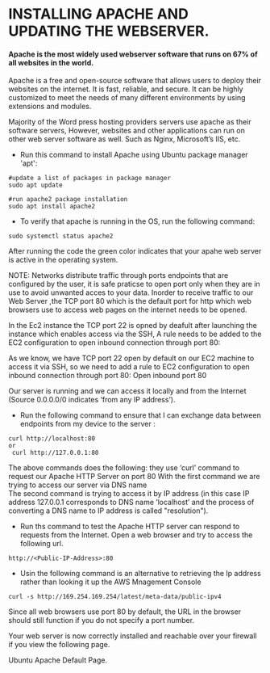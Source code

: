 # INSTALLING APACHE AND UPDATING THE WEBSERVER. #
#### Apache is the most widely used webserver software that runs on 67% of all websites in the world.
Apache is a free and open-source software that allows users to deploy their websites on the internet. 
It is fast, reliable, and secure. It can be highly customized to meet the needs of many different environments by using extensions and modules.

Majority of the Word press hosting providers servers use apache as their software servers, 
However, websites and other applications can run on other web server software as well. Such as Nginx, Microsoft’s IIS, etc.

* Run this command to install Apache using Ubuntu package manager 'apt':
````ls
#update a list of packages in package manager
sudo apt update

#run apache2 package installation
sudo apt install apache2
````

* To verify that apache is running in the OS, run the following command:
````ls
sudo systemctl status apache2
````
After running the code the green color indicates that your apahe web server is active in the operating system.

NOTE: Networks distribute traffic through ports endpoints that are configured by the user, it is safe praticse to open 
port only when they are in use to avoid unwanted acces to your data.
Inorder to receive traffic to our Web Server ,the TCP port 80 which is the default port for http  which web browsers use to 
access web pages on the internet needs to be opened. 

In the Ec2 instance the TCP port 22 is opned by deafult after launching the instance which enables access via the SSH,
A rule needs to be added to the EC2 configuration to open inbound connection through port 80:


As we know, we have TCP port 22 open by default on our EC2 machine to access it via SSH, 
so we need to add a rule to EC2 configuration to open inbound connection through port 80: Open inbound port 80

Our server is running and we can access it locally and from the Internet (Source 0.0.0.0/0 indicates ‘from any IP address’).

* Run the following command to ensure that I can exchange data between endpoints from my device to the server : 

```` 
curl http://localhost:80
or
 curl http://127.0.0.1:80
 ````
 
 The above commands does the following:
 they use ‘curl’ command to request our Apache HTTP Server on port 80 
 With the first command we are trying to access our server via DNS name  
 The second command is trying to access it by IP address (in this case IP address 127.0.0.1 corresponds to DNS name ‘localhost’
 and the process of converting a DNS name to IP address is called "resolution"). 
 
 * Run ths command to test the  Apache HTTP server can respond to requests from the Internet. Open a web browser and try to access the following url. 
 ````
 http://<Public-IP-Address>:80
 ````
 * Usin the following command is an alternative to retrieving the Ip address rather than looking it up the AWS Mnagement Console 
 ````
 curl -s http://169.254.169.254/latest/meta-data/public-ipv4
 ````
 Since all web browsers use port 80 by default, the URL in the browser should still function if you do not specify a port number.
 
 Your web server is now correctly installed and reachable over your firewall if you view the following page.

Ubuntu Apache Default Page.
